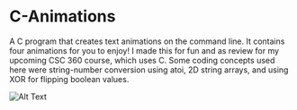 # C-Animations

A C program that creates text animations on the command line. It contains four animations for you to enjoy! I made this for fun and as review for my upcoming CSC 360 course, which uses C. Some coding concepts used here were string-number conversion using atoi, 2D string arrays, and using XOR for flipping boolean values.

![Alt Text](https://i.imgur.com/EY5qqcH.gif)
